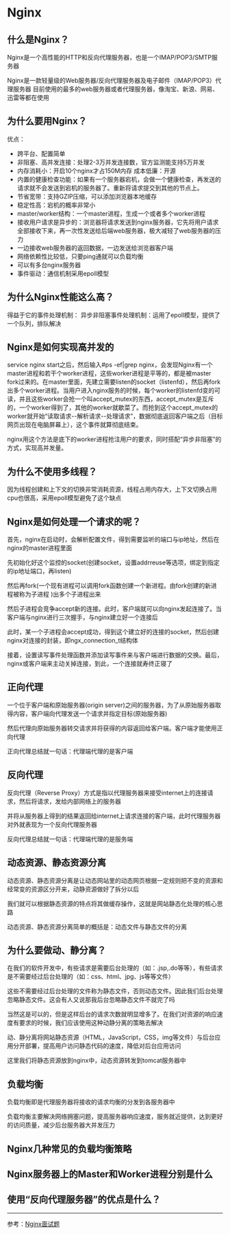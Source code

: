 # Nginx

## 什么是Nginx？

Nginx是一个高性能的HTTP和反向代理服务器，也是一个IMAP/POP3/SMTP服务器

Nginx是一款轻量级的Web服务器/反向代理服务器及电子邮件（IMAP/POP3）代理服务器 目前使用的最多的web服务器或者代理服务器，像淘宝、新浪、网易、迅雷等都在使用

## 为什么要用Nginx？

优点：

- 跨平台、配置简单
- 非阻塞、高并发连接：处理2-3万并发连接数，官方监测能支持5万并发
- 内存消耗小：开启10个nginx才占150M内存 成本低廉：开源
- 内置的健康检查功能：如果有一个服务器宕机，会做一个健康检查，再发送的请求就不会发送到宕机的服务器了。重新将请求提交到其他的节点上。
- 节省宽带：支持GZIP压缩，可以添加浏览器本地缓存
- 稳定性高：宕机的概率非常小
- master/worker结构：一个master进程，生成一个或者多个worker进程
- 接收用户请求是异步的：浏览器将请求发送到nginx服务器，它先将用户请求全部接收下来，再一次性发送给后端web服务器，极大减轻了web服务器的压力
- 一边接收web服务器的返回数据，一边发送给浏览器客户端
- 网络依赖性比较低，只要ping通就可以负载均衡
- 可以有多台nginx服务器
- 事件驱动：通信机制采用epoll模型

## 为什么Nginx性能这么高？

得益于它的事件处理机制： 异步非阻塞事件处理机制：运用了epoll模型，提供了一个队列，排队解决

## Nginx是如何实现高并发的

service nginx start之后，然后输入#ps -ef|grep nginx，会发现Nginx有一个master进程和若干个worker进程，这些worker进程是平等的，都是被master fork过来的。在master里面，先建立需要listen的socket（listenfd），然后再fork出多个worker进程。当用户进入nginx服务的时候，每个worker的listenfd变的可读，并且这些worker会抢一个叫accept_mutex的东西，accept_mutex是互斥的，一个worker得到了，其他的worker就歇菜了。而抢到这个accept_mutex的worker就开始“读取请求--解析请求--处理请求”，数据彻底返回客户端之后（目标网页出现在电脑屏幕上），这个事件就算彻底结束。

nginx用这个方法是底下的worker进程抢注用户的要求，同时搭配“异步非阻塞”的方式，实现高并发量。

## 为什么不使用多线程？

因为线程创建和上下文的切换非常消耗资源，线程占用内存大，上下文切换占用cpu也很高，采用epoll模型避免了这个缺点

## Nginx是如何处理一个请求的呢？

首先，nginx在启动时，会解析配置文件，得到需要监听的端口与ip地址，然后在nginx的master进程里面

先初始化好这个监控的socket(创建socket，设置addrreuse等选项，绑定到指定的ip地址端口，再listen)

然后再fork(一个现有进程可以调用fork函数创建一个新进程。由fork创建的新进程被称为子进程 )出多个子进程出来

然后子进程会竞争accept新的连接。此时，客户端就可以向nginx发起连接了。当客户端与nginx进行三次握手，与nginx建立好一个连接后

此时，某一个子进程会accept成功，得到这个建立好的连接的socket，然后创建nginx对连接的封装，即ngx_connection_t结构体

接着，设置读写事件处理函数并添加读写事件来与客户端进行数据的交换。最后，nginx或客户端来主动关掉连接，到此，一个连接就寿终正寝了

## 正向代理

一个位于客户端和原始服务器(origin server)之间的服务器，为了从原始服务器取得内容，客户端向代理发送一个请求并指定目标(原始服务器)

然后代理向原始服务器转交请求并将获得的内容返回给客户端。客户端才能使用正向代理

正向代理总结就一句话：代理端代理的是客户端

## 反向代理

反向代理（Reverse Proxy）方式是指以代理服务器来接受internet上的连接请求，然后将请求，发给内部网络上的服务器

并将从服务器上得到的结果返回给internet上请求连接的客户端，此时代理服务器对外就表现为一个反向代理服务器

反向代理总结就一句话：代理端代理的是服务端

## 动态资源、静态资源分离

动态资源、静态资源分离是让动态网站里的动态网页根据一定规则把不变的资源和经常变的资源区分开来，动静资源做好了拆分以后

我们就可以根据静态资源的特点将其做缓存操作，这就是网站静态化处理的核心思路

动态资源、静态资源分离简单的概括是：动态文件与静态文件的分离

## 为什么要做动、静分离？

在我们的软件开发中，有些请求是需要后台处理的（如：.jsp,.do等等），有些请求是不需要经过后台处理的（如：css、html、jpg、js等等文件）

这些不需要经过后台处理的文件称为静态文件，否则动态文件。因此我们后台处理忽略静态文件。这会有人又说那我后台忽略静态文件不就完了吗

当然这是可以的，但是这样后台的请求次数就明显增多了。在我们对资源的响应速度有要求的时候，我们应该使用这种动静分离的策略去解决

动、静分离将网站静态资源（HTML，JavaScript，CSS，img等文件）与后台应用分开部署，提高用户访问静态代码的速度，降低对后台应用访问

这里我们将静态资源放到nginx中，动态资源转发到tomcat服务器中

## 负载均衡

负载均衡即是代理服务器将接收的请求均衡的分发到各服务器中

负载均衡主要解决网络拥塞问题，提高服务器响应速度，服务就近提供，达到更好的访问质量，减少后台服务器大并发压力

## Nginx几种常见的负载均衡策略

## Nginx服务器上的Master和Worker进程分别是什么

## 使用“反向代理服务器”的优点是什么？

---
参考：[Nginx面试题](https://github.com/Homiss/Java-interview-questions/blob/master/Nginx/Nginx%E9%9D%A2%E8%AF%95%E9%A2%98.md)